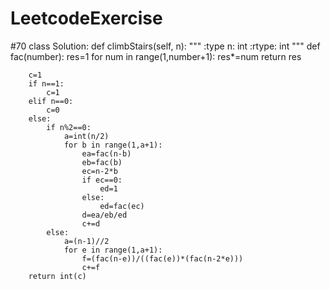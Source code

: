 # LeetcodeExercise
#70
class Solution:
    def climbStairs(self, n):
        """
        :type n: int
        :rtype: int
        """
        def fac(number):
            res=1
            for num in range(1,number+1):
                res*=num
            return res
        
        c=1
        if n==1:
            c=1
        elif n==0:
            c=0
        else:
            if n%2==0:
                a=int(n/2)
                for b in range(1,a+1):
                    ea=fac(n-b)
                    eb=fac(b)
                    ec=n-2*b
                    if ec==0:
                        ed=1
                    else:
                        ed=fac(ec)
                    d=ea/eb/ed
                    c+=d
            else:
                a=(n-1)//2
                for e in range(1,a+1):
                    f=(fac(n-e))/((fac(e))*(fac(n-2*e)))
                    c+=f
        return int(c)
